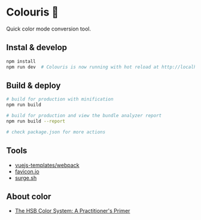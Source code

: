 # Colouris 🎨
Quick color mode conversion tool.


## Instal & develop
``` bash
npm install
npm run dev  # Colouris is now running with hot reload at http://localhost:8080
```


## Build & deploy
``` bash
# build for production with minification
npm run build

# build for production and view the bundle analyzer report
npm run build --report

# check package.json for more actions
```


## Tools
- [vuejs-templates/webpack](https://github.com/vuejs-templates/webpack)
- [favicon.io](https://favicon.io/emoji-favicons/)
- [surge.sh](http://surge.sh/)


## About color
- [The HSB Color System: A Practitioner's Primer](https://learnui.design/blog/the-hsb-color-system-practicioners-primer.html)
